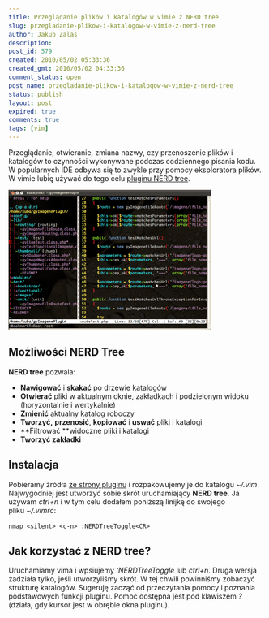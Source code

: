 ```yaml
---
title: Przeglądanie plików i katalogów w vimie z NERD tree
slug: przegladanie-plikow-i-katalogow-w-vimie-z-nerd-tree
author: Jakub Zalas
description: 
post_id: 579
created: 2010/05/02 05:33:36
created_gmt: 2010/05/02 04:33:36
comment_status: open
post_name: przegladanie-plikow-i-katalogow-w-vimie-z-nerd-tree
status: publish
layout: post
expired: true
comments: true
tags: [vim]
---
```


Przeglądanie, otwieranie, zmiana nazwy, czy przenoszenie plików i katalogów to czynności wykonywane podczas codziennego pisania kodu. W popularnych IDE odbywa się to zwykle przy pomocy eksploratora plików. W vimie lubię używać do tego celu [pluginu NERD tree](http://www.vim.org/scripts/script.php?script_id=1658).

![NERD tree - plugin vim](/uploads/wp//2010/05/nerdtree-400x275.png)

## Możliwości NERD Tree

**NERD tree** pozwala: 

  * **Nawigować** i **skakać** po drzewie katalogów
  * **Otwierać** pliki w aktualnym oknie, zakładkach i podzielonym widoku (horyzontalnie i wertykalnie)
  * **Zmienić** aktualny katalog roboczy
  * **Tworzyć,** **przenosić**, **kopiować** i **uswać** pliki i katalogi
  * **Filtrować **widoczne pliki i katalogi
  * **Tworzyć zakładki**

## Instalacja

Pobieramy źródła [ze strony pluginu](http://www.vim.org/scripts/script.php?script_id=1658) i rozpakowujemy je do katalogu _~/.vim_. Najwygodniej jest utworzyć sobie skrót uruchamiający **NERD tree**. Ja używam _ctrl+n_ i w tym celu dodałem poniższą linijkę do swojego pliku _~/.vimrc_: 
    
    
    nmap <silent> <c-n> :NERDTreeToggle<CR>

## Jak korzystać z NERD tree?

Uruchamiamy vima i wpsiujemy _:NERDTreeToggle_ lub _ctrl+n_. Druga wersja zadziała tylko, jeśli utworzyliśmy skrót. W tej chwili powinniśmy zobaczyć strukturę katalogów. Sugeruję zacząć od przeczytania pomocy i poznania podstawowych funkcji pluginu. Pomoc dostępna jest pod klawiszem _?_ (działa, gdy kursor jest w obrębie okna pluginu).

<object width="425" height="344" data="http://www.youtube.com/v/8jWL3wZSOkY&amp;hl=en&amp;fs=1" type="application/x-shockwave-flash"><param name="allowFullScreen" value="true"><param name="allowscriptaccess" value="always"><param name="src" value="http://www.youtube.com/v/8jWL3wZSOkY&amp;hl=en&amp;fs=1"><param name="allowfullscreen" value="true"></object>
